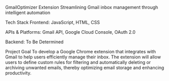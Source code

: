 GmailOptimizer Extension
Streamlining Gmail inbox management through intelligent automation

Tech Stack
Frontend: JavaScript, HTML, CSS

APIs & Platforms: Gmail API, Google Cloud Console, OAuth 2.0

Backend: To Be Determined

Project Goal
To develop a Google Chrome extension that integrates with Gmail to help users efficiently manage their inbox. The extension will allow users to define custom rules for filtering and automatically deleting or archiving unwanted emails, thereby optimizing email storage and enhancing productivity.
